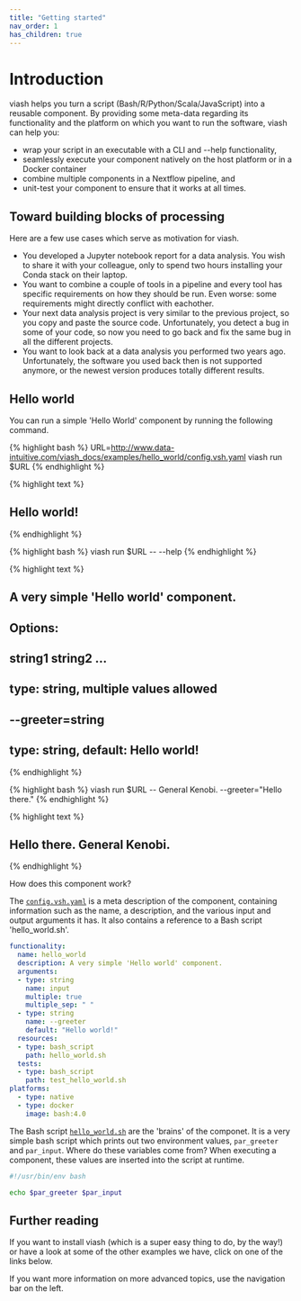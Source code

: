 ```yaml
---
title: "Getting started"
nav_order: 1
has_children: true
---
```


# Introduction

viash helps you turn a script (Bash/R/Python/Scala/JavaScript) into a reusable component. 
By providing some meta-data regarding its functionality and
the platform on which you want to run the software, viash can help you:

* wrap your script in an executable with a CLI and --help functionality,
* seamlessly execute your component natively on the host platform or in a Docker container
* combine multiple components in a Nextflow pipeline, and
* unit-test your component to ensure that it works at all times.

## Toward building blocks of processing

Here are a few use cases which serve as motivation for viash.

* You developed a Jupyter notebook report for a data analysis. You wish to share it with your colleague, only to spend two hours installing your Conda stack on their laptop.
* You want to combine a couple of tools in a pipeline and every tool has specific requirements on how they should be run. Even worse: some requirements might directly conflict with eachother.
* Your next data analysis project is very similar to the previous project, so you copy and paste the source code. Unfortunately, you detect a bug in some of your code, so now you need to go back and fix the same bug in all the different projects.
* You want to look back at a data analysis you performed two years ago. Unfortunately, the software you used back then is not supported anymore, or the newest version produces totally different results.

## Hello world

You can run a simple 'Hello World' component by running the following command.


{% highlight bash %}
URL=http://www.data-intuitive.com/viash_docs/examples/hello_world/config.vsh.yaml
viash run $URL
{% endhighlight %}




{% highlight text %}
## Hello world!
{% endhighlight %}

{% highlight bash %}
viash run $URL -- --help
{% endhighlight %}

{% highlight text %}
## A very simple 'Hello world' component.
## 
## Options:
##     string1 string2 ...
##         type: string, multiple values allowed
## 
##     --greeter=string
##         type: string, default: Hello world!
{% endhighlight %}

{% highlight bash %}
viash run $URL -- General Kenobi. --greeter="Hello there."
{% endhighlight %}

{% highlight text %}
## Hello there. General Kenobi.
{% endhighlight %}

How does this component work?

The [`config.vsh.yaml`](http://www.data-intuitive.com/viash_docs/examples/hello_world/config.vsh.yaml) is a meta description of the component, containing information such as the name, a description, and the various input and output arguments it has. It also contains a reference to a Bash script 'hello_world.sh'.

```yaml
functionality:
  name: hello_world
  description: A very simple 'Hello world' component.
  arguments:
  - type: string
    name: input
    multiple: true
    multiple_sep: " "
  - type: string
    name: --greeter
    default: "Hello world!"
  resources:
  - type: bash_script
    path: hello_world.sh
  tests:
  - type: bash_script
    path: test_hello_world.sh
platforms:
  - type: native
  - type: docker
    image: bash:4.0
```

The Bash script [`hello_world.sh`](http://www.data-intuitive.com/viash_docs/examples/hello_world/hello_world.sh) are the 'brains' of the componet. It is a very simple bash script which prints out two environment values, `par_greeter` and `par_input`. Where do these variables come from? When executing a component, these values are inserted into the script at runtime.

```bash
#!/usr/bin/env bash

echo $par_greeter $par_input
```

## Further reading
If you want to install viash (which is a super easy thing to do, by the way!) or have a look at some of the other examples we have, click on one of the links below.

If you want more information on more advanced topics, use the navigation bar on the left.
